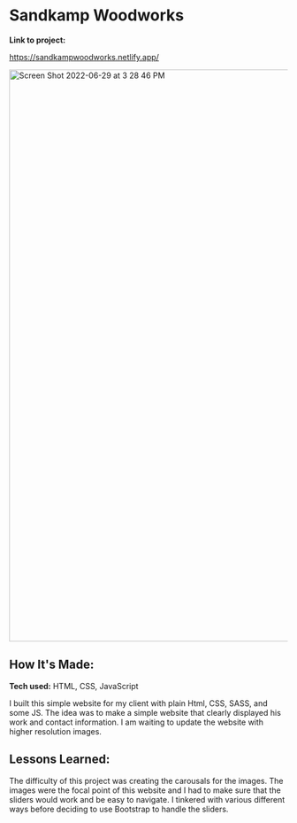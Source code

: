 
# Sandkamp Woodworks

**Link to project:** 

https://sandkampwoodworks.netlify.app/

<img width="1033" alt="Screen Shot 2022-06-29 at 3 28 46 PM" src="https://user-images.githubusercontent.com/62025065/176520076-4cfe1f7a-387d-4bad-9316-2ee926e98afe.png">


## How It's Made:


**Tech used:** HTML, CSS, JavaScript

I built this simple website for my client with plain Html, CSS, SASS, and some JS. The idea was to make a simple website that clearly displayed his work and contact information. I am waiting to update the website with higher resolution images.


## Lessons Learned:

The difficulty of this project was creating the carousals for the images. The images were the focal point of this website and I had to make sure that the sliders would work and be easy to navigate. I tinkered with various different ways before deciding to use Bootstrap to handle the sliders.
